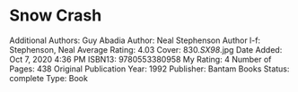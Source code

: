 # Snow Crash

Additional Authors: Guy Abadia
Author: Neal Stephenson
Author l-f: Stephenson, Neal
Average Rating: 4.03
Cover: 830._SX98_.jpg
Date Added: Oct 7, 2020 4:36 PM
ISBN13: 9780553380958
My Rating: 4
Number of Pages: 438
Original Publication Year: 1992
Publisher: Bantam Books
Status: complete
Type: Book